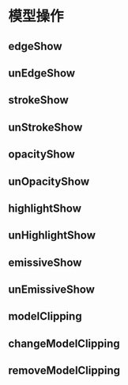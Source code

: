 # 模型操作

## edgeShow
## unEdgeShow
## strokeShow
## unStrokeShow
## opacityShow
## unOpacityShow
## highlightShow
## unHighlightShow
## emissiveShow
## unEmissiveShow

## modelClipping
## changeModelClipping
## removeModelClipping
